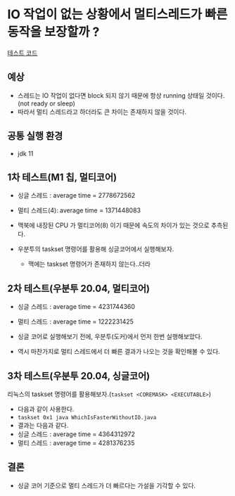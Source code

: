 
# IO 작업이 없는 상황에서 멀티스레드가 빠른 동작을 보장할까 ?

[테스트 코드](../spring-playground/src/main/java/study/java/mutlithread/WhichIsFasterWithoutIO.java)

## 예상 
- 스레드는 IO 작업이 없다면 block 되지 않기 때문에 항상 running 상태일 것이다.(not ready or sleep)
- 따라서 멀티 스레드라고 하더라도 큰 차이는 존재하지 않을 것이다.

## 공통 실행 환경
- jdk 11

## 1차 테스트(M1 칩, 멀티코어)
- 싱글 스레드 : average time = 2778672562
- 멀티 스레드(4): average time = 1371448083

- 맥북에 내장된 CPU 가 멀티코어(8) 이기 때문에 속도의 차이가 있는 것으로 추측된다.  
- 우분투의 taskset 명령어를 활용해 싱글코어에서 실행해보자.
  - 맥에는 taskset 명령어가 존재하지 않는다..더라

## 2차 테스트(우분투 20.04, 멀티코어)
- 싱글 스레드 : average time = 4231744360
- 멀티 스레드 : average time = 1222231425

- 싱글 코어로 실행해보기 전에, 우분투(도커)에서 먼저 한번 실행해보았다.
- 역시 마찬가지로 멀티 스레드에서 더 빠른 결과가 나오는 것을 확인해볼 수 있다.

## 3차 테스트(우분투 20.04, 싱글코어)
리눅스의 taskset 명령어를 활용해보자.(`taskset <COREMASK> <EXECUTABLE>`)

- 다음과 같이 사용한다.
- `taskset 0x1 java WhichIsFasterWithoutIO.java`
- 결과는 다음과 같다.
- 싱글 스레드 : average time = 4364312972
- 멀티 스레드 : average time = 4281376235

## 결론
- 싱글 코어 기준으로 멀티 스레드가 더 빠르다는 가설을 기각할 수 있다.
